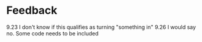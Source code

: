 # Feedback
9.23
I don't know if this qualifies as turning "something in"
9.26
I would say no. Some code needs to be included
